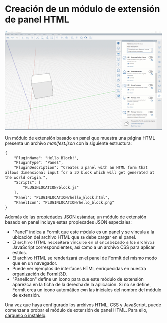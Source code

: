 # Creación de un módulo de extensión de panel HTML

![](<../../../.gitbook/assets/PANEL BASED PLUGIN.gif>)

Un módulo de extensión basado en panel que muestra una página HTML presenta un archivo _manifest.json_ con la siguiente estructura:

```
{
    "PluginName": "Hello Block!",
    "PluginType": "Panel",
    "PluginDescription": "Creates a panel with an HTML form that allows dimensional input for a 3D block which will get generated at the world origin.",
    "Scripts": [
        "PLUGINLOCATION/block.js"
    ],
    "Panel": "PLUGINLOCATION/hello_block.html",
    "PanelIcon": "PLUGINLOCATION/hello_block.png"
}               
```

Además de las [propiedades JSON estándar](../advanced-development/general-plugin-setup-in-the-manifest.md), un módulo de extensión basado en panel incluye estas propiedades JSON especiales:

* "Panel" indica a FormIt que este módulo es un panel y se vincula a la ubicación del archivo HTML que se debe cargar en el panel.
* El archivo HTML necesitará vínculos en el encabezado a los archivos JavaScript correspondientes, así como a un archivo CSS para aplicar estilos.
* El archivo HTML se renderizará en el panel de FormIt del mismo modo que en un navegador.
* Puede ver ejemplos de interfaces HTML enriquecidas en nuestra [organización de FormIt3D](https://github.com/FormIt3D/).
* "PanelIcon" define un icono para que este módulo de extensión aparezca en la ficha de la derecha de la aplicación. Si no se define, FormIt crea un icono automático con las iniciales del nombre del módulo de extensión.

Una vez que haya configurado los archivos HTML, CSS y JavaScript, puede comenzar a probar el módulo de extensión de panel HTML. Para ello, [cárguelo o instálelo](../advanced-development/setting-up-formit-for-development.md#load-vs.-install).

